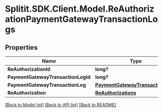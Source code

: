 # Splitit.SDK.Client.Model.ReAuthorizationPaymentGatewayTransactionLogs
## Properties

Name | Type | Description | Notes
------------ | ------------- | ------------- | -------------
**ReAuthorizationId** | **long?** |  | 
**PaymentGatewayTransactionLogId** | **long?** |  | 
**PaymentGatewayTransactionLog** | [**PaymentGatewayTransactionLogs**](PaymentGatewayTransactionLogs.md) |  | [optional] 
**ReAuthorization** | [**ReAuthorizations**](ReAuthorizations.md) |  | [optional] 

[[Back to Model list]](../README.md#documentation-for-models) [[Back to API list]](../README.md#documentation-for-api-endpoints) [[Back to README]](../README.md)

